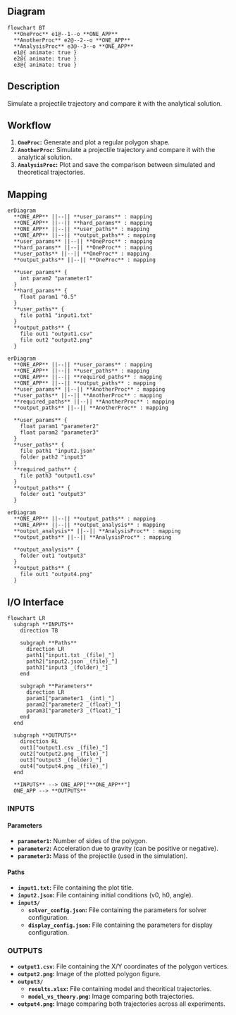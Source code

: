 ## Diagram

```mermaid
flowchart BT
  **OneProc** e1@--1--o **ONE_APP**
  **AnotherProc** e2@--2--o **ONE_APP**
  **AnalysisProc** e3@--3--o **ONE_APP**
  e1@{ animate: true }
  e2@{ animate: true }
  e3@{ animate: true }
```

## Description

Simulate a projectile trajectory and compare it with the analytical solution.

## Workflow

1. **`OneProc`:** Generate and plot a regular polygon shape.
2. **`AnotherProc`:** Simulate a projectile trajectory and compare it with the analytical solution.
3. **`AnalysisProc`:** Plot and save the comparison between simulated and theoretical trajectories.

## Mapping

```mermaid
erDiagram
  **ONE_APP** ||--|| **user_params** : mapping
  **ONE_APP** ||--|| **hard_params** : mapping
  **ONE_APP** ||--|| **user_paths** : mapping
  **ONE_APP** ||--|| **output_paths** : mapping
  **user_params** ||--|| **OneProc** : mapping
  **hard_params** ||--|| **OneProc** : mapping
  **user_paths** ||--|| **OneProc** : mapping
  **output_paths** ||--|| **OneProc** : mapping

  **user_params** {
    int param2 "parameter1"
  }
  **hard_params** {
    float param1 "0.5"
  }
  **user_paths** {
    file path1 "input1.txt"
  }
  **output_paths** {
    file out1 "output1.csv"
    file out2 "output2.png"
  }
```

```mermaid
erDiagram
  **ONE_APP** ||--|| **user_params** : mapping
  **ONE_APP** ||--|| **user_paths** : mapping
  **ONE_APP** ||--|| **required_paths** : mapping
  **ONE_APP** ||--|| **output_paths** : mapping
  **user_params** ||--|| **AnotherProc** : mapping
  **user_paths** ||--|| **AnotherProc** : mapping
  **required_paths** ||--|| **AnotherProc** : mapping
  **output_paths** ||--|| **AnotherProc** : mapping

  **user_params** {
    float param1 "parameter2"
    float param2 "parameter3"
  }
  **user_paths** {
    file path1 "input2.json"
    folder path2 "input3"
  }
  **required_paths** {
    file path3 "output1.csv"
  }
  **output_paths** {
    folder out1 "output3"
  }
```

```mermaid
erDiagram
  **ONE_APP** ||--|| **output_paths** : mapping
  **ONE_APP** ||--|| **output_analysis** : mapping
  **output_analysis** ||--|| **AnalysisProc** : mapping
  **output_paths** ||--|| **AnalysisProc** : mapping

  **output_analysis** {
    folder out1 "output3"
  }
  **output_paths** {
    file out1 "output4.png"
  }
```

## I/O Interface

```mermaid
flowchart LR
  subgraph **INPUTS**
    direction TB

    subgraph **Paths**
      direction LR
      path1["input1.txt _(file)_"]
      path2["input2.json _(file)_"]
      path3["input3 _(folder)_"]
    end

    subgraph **Parameters**
      direction LR
      param1["parameter1 _(int)_"]
      param2["parameter2 _(float)_"]
      param3["parameter3 _(float)_"]
    end
  end

  subgraph **OUTPUTS**
    direction RL
    out1["output1.csv _(file)_"]
    out2["output2.png _(file)_"]
    out3["output3 _(folder)_"]
    out4["output4.png _(file)_"]
  end

  **INPUTS** --> ONE_APP["**ONE_APP**"]
  ONE_APP --> **OUTPUTS**
```

### INPUTS

#### Parameters

- **`parameter1`:** Number of sides of the polygon.
- **`parameter2`:** Acceleration due to gravity (can be positive or negative).
- **`parameter3`:** Mass of the projectile (used in the simulation).

#### Paths

- **`input1.txt`:** File containing the plot title.
- **`input2.json`:** File containing initial conditions (v0, h0, angle).
- **`input3/`** 
  - **`solver_config.json`:** File containing the parameters for solver configuration.
  - **`display_config.json`:** File containing the parameters for display configuration.

### OUTPUTS

- **`output1.csv`:** File containing the X/Y coordinates of the polygon vertices.
- **`output2.png`:** Image of the plotted polygon figure.
- **`output3/`**
  - **`results.xlsx`:** File containing model and theoritical trajectories.
  - **`model_vs_theory.png`:** Image comparing both trajectories.
- **`output4.png`:** Image comparing both trajectories across all experiments.